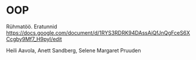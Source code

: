 # OOP
Rühmatöö. Eratunnid
https://docs.google.com/document/d/1RYS3RDRK94DAssAiQfJnQgFceS6XCcgby9Mf7_H9pyI/edit

Heili Aavola, Anett Sandberg, Selene Margaret Pruuden
